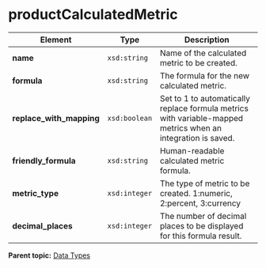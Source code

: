 # productCalculatedMetric

|Element|Type|Description|
|-------|----|-----------|
|**name** |`xsd:string` | Name of the calculated metric to be created.|
|**formula** |`xsd:string` | The formula for the new calculated metric.|
|**replace\_with\_mapping** |`xsd:boolean` | Set to 1 to automatically replace formula metrics with variable-mapped metrics when an integration is saved.|
|**friendly\_formula** |`xsd:string` | Human-readable calculated metric formula.|
|**metric\_type** |`xsd:integer` | The type of metric to be created. 1:numeric, 2:percent, 3:currency|
|**decimal\_places** |`xsd:integer` | The number of decimal places to be displayed for this formula result.|

**Parent topic:** [Data Types](../data_types/c_genesis_api_datatypes.md)

